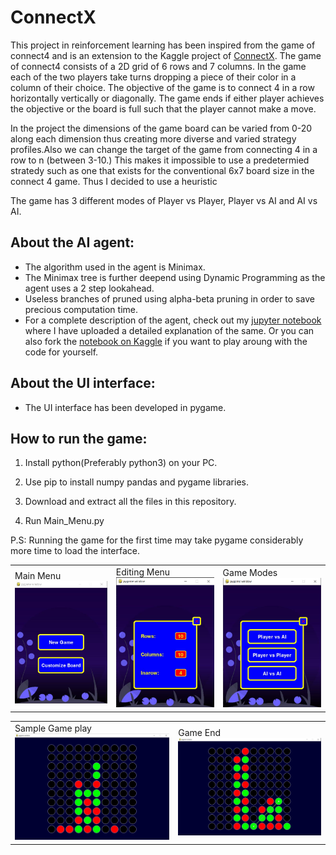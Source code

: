 # ConnectX

This project in reinforcement learning has been inspired from the game of connect4 and is an extension to the Kaggle project of [ConnectX](https://github.com/sidhantagar/Kaggle-ConnectX). The game of connect4 consists of a 2D grid of 6 rows and 7 columns. In the game each of the two players take turns dropping a piece of their color in a column of their choice. The objective of the game is to connect 4 in a row horizontally vertically or diagonally. The game ends if either player achieves the objective or the board is full such that the player cannot make a move.

In the project the dimensions of the game board can be varied from 0-20 along each dimension thus creating more diverse and varied strategy profiles.Also we can change the target of the game from connecting 4 in a row to n (between 3-10.) This makes it impossible to use a predetermied stratedy such as one that exists for the conventional 6x7 board size in the connect 4 game. Thus I decided to use a heuristic  

The game has 3 different modes of Player vs Player, Player vs AI and AI vs AI.

## About the AI agent:

- The algorithm used in the agent is Minimax.
- The Minimax tree is further deepend using Dynamic Programming as the agent uses a 2 step lookahead.
- Useless branches of pruned using alpha-beta pruning in order to save precious computation time.
- For a complete description of the agent, check out my [jupyter notebook](https://github.com/sidhantagar/Kaggle-ConnectX/blob/master/Simple%20Minimax%20Agent/Agent-Explanation.ipynb) where I have uploaded a detailed explanation of the same. Or you can also fork the [notebook on Kaggle](https://www.kaggle.com/sidagar/getting-1000-score-using-only-minimax) if you want to play aroung with the code for yourself.

## About the UI interface:

- The UI interface has been developed in pygame.

## How to run the game:

1. Install python(Preferably python3) on your PC.

2. Use pip to install numpy pandas and pygame libraries.

3. Download and extract all the files in this repository.

4. Run Main_Menu.py

P.S: Running the game for the first time may take pygame considerably more time to load the interface.

|  |  |  |
|--|--|--|
|Main Menu ![Main Menu](https://github.com/sidhantagar/ConnectX/blob/master/Screenshots/Main%20Menu.JPG)|Editing Menu ![Edit Configuration](https://github.com/sidhantagar/ConnectX/blob/master/Screenshots/Edit%20Menu.JPG)|Game Modes ![Game Modes](https://github.com/sidhantagar/ConnectX/blob/master/Screenshots/Game%20modes.JPG)|

|  |  |
|--|--|
|Sample Game play ![Sample Game Play](https://github.com/sidhantagar/ConnectX/blob/master/Screenshots/Game%20play.JPG)|Game End ![Game End](https://github.com/sidhantagar/ConnectX/blob/master/Screenshots/Game%20end.JPG)|
